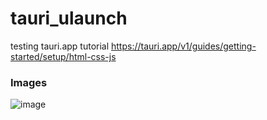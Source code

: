 # tauri_ulaunch
testing tauri.app tutorial https://tauri.app/v1/guides/getting-started/setup/html-css-js

### Images
![image](https://github.com/unitycoder/tauri_ulaunch/assets/5438317/dc0dd64c-11ef-4a3b-bb4c-7056a18382a0)
